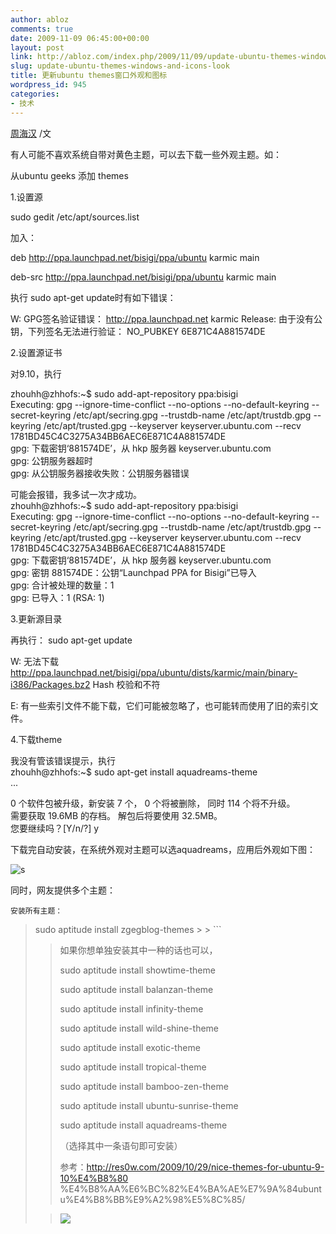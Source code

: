 ```yaml
---
author: abloz
comments: true
date: 2009-11-09 06:45:00+00:00
layout: post
link: http://abloz.com/index.php/2009/11/09/update-ubuntu-themes-windows-and-icons-look/
slug: update-ubuntu-themes-windows-and-icons-look
title: 更新ubuntu themes窗口外观和图标
wordpress_id: 945
categories:
- 技术
---
```


[周海汉](http://blog.csdn.net/ablo_zhou) /文

有人可能不喜欢系统自带对黄色主题，可以去下载一些外观主题。如：

从ubuntu geeks 添加 themes

 

1.设置源

sudo gedit /etc/apt/sources.list

加入：

deb http://ppa.launchpad.net/bisigi/ppa/ubuntu karmic main

deb-src http://ppa.launchpad.net/bisigi/ppa/ubuntu karmic main

 

执行 sudo apt-get update时有如下错误：

W: GPG签名验证错误： http://ppa.launchpad.net karmic Release: 由于没有公钥，下列签名无法进行验证： NO_PUBKEY 6E871C4A881574DE

 

2.设置源证书

对9.10，执行

zhouhh@zhhofs:~$ sudo add-apt-repository ppa:bisigi  
Executing: gpg --ignore-time-conflict --no-options --no-default-keyring  --secret-keyring /etc/apt/secring.gpg --trustdb-name  /etc/apt/trustdb.gpg --keyring /etc/apt/trusted.gpg --keyserver  keyserver.ubuntu.com --recv 1781BD45C4C3275A34BB6AEC6E871C4A881574DE  
gpg: 下载密钥‘881574DE’，从 hkp 服务器 keyserver.ubuntu.com  
gpg: 公钥服务器超时  
gpg: 从公钥服务器接收失败：公钥服务器错误

 

可能会报错，我多试一次才成功。  
zhouhh@zhhofs:~$ sudo add-apt-repository ppa:bisigi  
Executing: gpg --ignore-time-conflict --no-options --no-default-keyring  --secret-keyring /etc/apt/secring.gpg --trustdb-name  /etc/apt/trustdb.gpg --keyring /etc/apt/trusted.gpg --keyserver  keyserver.ubuntu.com --recv 1781BD45C4C3275A34BB6AEC6E871C4A881574DE  
gpg: 下载密钥‘881574DE’，从 hkp 服务器 keyserver.ubuntu.com  
gpg: 密钥 881574DE：公钥“Launchpad PPA for Bisigi”已导入  
gpg: 合计被处理的数量：1  
gpg: 已导入：1 (RSA: 1)

 

3.更新源目录

再执行： sudo apt-get update

 

W: 无法下载 http://ppa.launchpad.net/bisigi/ppa/ubuntu/dists/karmic/main/binary-i386/Packages.bz2 Hash 校验和不符  
  
E: 有一些索引文件不能下载，它们可能被忽略了，也可能转而使用了旧的索引文件。

 

4.下载theme

我没有管该错误提示，执行  
zhouhh@zhhofs:~$ sudo apt-get install aquadreams-theme  
...

0 个软件包被升级，新安装 7 个， 0 个将被删除， 同时 114 个将不升级。  
需要获取 19.6MB 的存档。 解包后将要使用 32.5MB。  
您要继续吗？[Y/n/?] y

 

下载完自动安装，在系统外观对主题可以选aquadreams，应用后外观如下图：

![s](http://p.blog.csdn.net/images/p_blog_csdn_net/ablo_zhou/EntryImages/20091109/Screenshot.png)

 

同时，网友提供多个主题：

	安装所有主题：

<blockquote>		sudo aptitude install zgegblog-themes
> 
> 
```
 
> 
> 	如果你想单独安装其中一种的话也可以，
> 
>  
> 
> 	sudo aptitude install showtime-theme
> 
> 	sudo aptitude install balanzan-theme
> 
> 	sudo aptitude install infinity-theme
> 
> 	sudo aptitude install wild-shine-theme
> 
> 	sudo aptitude install exotic-theme
> 
> 	sudo aptitude install tropical-theme
> 
> 	sudo aptitude install bamboo-zen-theme
> 
> 	sudo aptitude install ubuntu-sunrise-theme
> 
> 	sudo aptitude install aquadreams-theme
> 
> 	（选择其中一条语句即可安装）
> 
> 参考：http://res0w.com/2009/10/29/nice-themes-for-ubuntu-9-10%E4%B8%80 %E4%B8%AA%E6%BC%82%E4%BA%AE%E7%9A%84ubuntu%E4%B8%BB%E9%A2%98%E5%8C%85/
> 
>   
  

> 
> ![](http://img.zemanta.com/pixy.gif?x-id=6e2a765b-9b1b-8460-a404-2230fd8e44bb)
